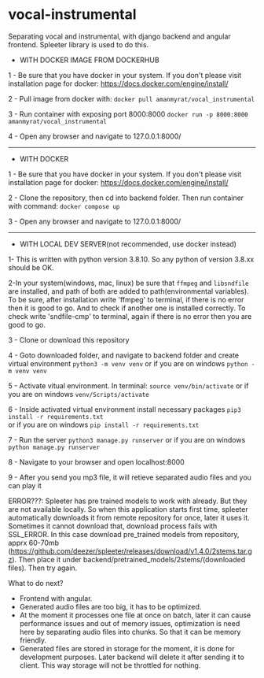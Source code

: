 # vocal-instrumental
Separating vocal and instrumental, with django backend and angular frontend. Spleeter library is used to do this.

- WITH DOCKER IMAGE FROM DOCKERHUB

1 - Be sure that you have docker in your system. If you don't please visit installation page for docker: https://docs.docker.com/engine/install/


2 - Pull image from docker with: 
    ```docker pull amanmyrat/vocal_instrumental```


3 - Run container with exposing port 8000:8000
    ```docker run -p 8000:8000 amanmyrat/vocal_instrumental```


4 - Open any browser and navigate to 127.0.0.1:8000/


_______________________________________________________________________


- WITH DOCKER 

1 - Be sure that you have docker in your system. If you don't please visit installation page for docker: https://docs.docker.com/engine/install/


2 - Clone the repository, then cd into backend folder. Then run container with command: 
    ```docker compose up```


3 - Open any browser and navigate to 127.0.0.1:8000/

_______________________________________________________________________


- WITH LOCAL DEV SERVER(not recommended, use docker instead)

1- This is written with python version 3.8.10. So any python of version 3.8.xx should be OK.


2-In your system(windows, mac, linux) be sure that ```ffmpeg``` and ```libsndfile``` are 
installed, and path of both are added to path(environmental variables). To be sure, 
after installation write 'ffmpeg' to terminal, if there is no error then it is good to go. And to check if another one is installed correctly. To check write 'sndfile-cmp' to terminal,
again if there is no error then you are good to go.


3 - Clone or download this repository

4 - Goto downloaded folder, and navigate to backend folder and create virtual environment
    ```python3 -m venv venv``` 
    or if you are on windows 
    ```python -m venv venv```

5 - Activate vitual environment. In terminal:
    ```source venv/bin/activate```
    or if you are on windows 
    ```venv/Scripts/activate```

6 - Inside activated virtual environment install necessary packages
    ```pip3 install -r requirements.txt```  
    or if you are on windows 
    ```pip install -r requirements.txt```

7 - Run the server
    ```python3 manage.py runserver``` 
    or if you are on windows 
    ```python manage.py runserver``` 

8 - Navigate to your browser and open localhost:8000

9 - After you send you mp3 file, it will retieve separated audio files and you can play it


ERROR???: Spleeter has pre trained models to work with already. But they are not available locally. So when this application starts first time, spleeter automatically downloads it from remote repository for once, later it uses it. Sometimes it cannot download that, download process fails with SSL_ERROR. In this case download pre_trained models from repository, apprx 60-70mb (https://github.com/deezer/spleeter/releases/download/v1.4.0/2stems.tar.gz). Then place it under backend/pretrained_models/2stems/(downloaded files). Then try again.


What to do next?

- Frontend with angular.
- Generated audio files are too big, it has to be optimized.
- At the moment it processes one file at once on batch, later it can cause performance issues and out of memory issues, optimization is need here by separating audio files into chunks. So that it can be memory friendly.
- Generated files are stored in storage for the moment, it is done for development purposes. Later backend will delete it after sending it to client. This way storage will not be throttled for nothing.